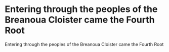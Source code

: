 # Entering through the peoples of the Breanoua Cloister came the Fourth Root

Entering through the peoples of the Breanoua Cloister came the Fourth Root